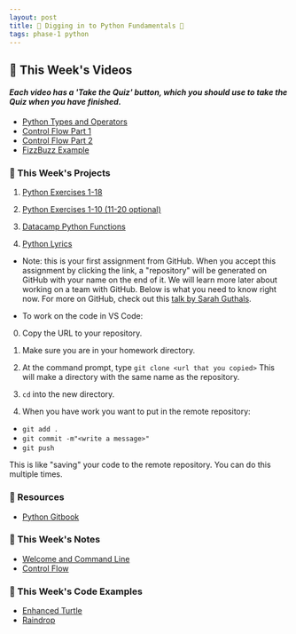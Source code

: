 ```yaml
---
layout: post
title: 🐍 Digging in to Python Fundamentals 🐍
tags: phase-1 python
---
```


## 🎥 This Week's Videos
#### _Each video has a 'Take the Quiz' button, which you should use to take the Quiz when you have finished._
- [Python Types and Operators](https://www.loom.com/share/c40bc5b9fdfb4b6abce1744ff5428cb6?sharedAppSource=personal_library)
-  [Control Flow Part 1](https://www.loom.com/share/310b0a2e0c874b8db030b8cc122b952d?sharedAppSource=personal_library)
- [Control Flow Part 2](https://www.loom.com/share/547e669291da41d0a041eef711ec53d6?sharedAppSource=personal_library)
- [FizzBuzz Example](https://www.loom.com/share/6bd05df811db43c9b55cc2add839acb0?sharedAppSource=personal_library)

### 🎯  This Week's Projects

1. [Python Exercises 1-18](https://holypython.com/beginner-python-exercises/)

2. [Python Exercises 1-10 (11-20 optional)](https://holypython.com/intermediate-python-exercises/)

3. [Datacamp Python Functions](https://www.datacamp.com/community/tutorials/functions-python-tutorial)

4. [Python Lyrics](https://classroom.github.com/a/lRLFuORx)
- Note: this is your first assignment from GitHub. When you accept this assignment by clicking the link, a "repository" will be generated on GitHub with your name on the end of it. We will learn more later about working on a team with GitHub. Below is what you need to know right now. For more on GitHub, check out this [talk by Sarah Guthals](https://channel9.msdn.com/Events/Start-Dev-Change/Start-Dev-Change/Introduction-to-GitHub). 

- To work on the code in VS Code:
0. Copy the URL to your repository.

1. Make sure you are in your homework directory.

2. At the command prompt, type
`git clone <url that you copied>`
This will make a directory with the same name as the repository.

3. `cd` into the new directory.

4. When you have work you want to put in the remote repository:
- `git add .`
- `git commit -m"<write a message>"`
- `git push`

This is like "saving" your code to the remote repository. You can do this multiple times.


### 🔖 Resources

* [Python Gitbook](https://erlerobotics.gitbooks.io/erle-robotics-learning-python-gitbook-free/content/first_steps/README.html)

### 📝 This Week's Notes

- [Welcome and Command Line](https://github.com/momentum-pt-team-2/notes/blob/main/python_types_operators.md)
- [Control Flow](hhttps://github.com/momentum-pt-team-2/notes/blob/main/control_flow.md)

### 👾 This Week's Code Examples
- [Enhanced Turtle](https://github.com/momentum-pt-team-2/examples/blob/main/turtle_list.py)
- [Raindrop](https://github.com/momentum-pt-team-2/examples/blob/main/raindrop.py)